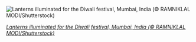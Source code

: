 
![Lanterns illuminated for the Diwali festival, Mumbai, India (© RAMNIKLAL MODI/Shutterstock)](https://cn.bing.com//th?id=OHR.DiwaliLights_EN-US5962582715_1920x1080.jpg&rf=LaDigue_1920x1080.jpg&pid=hp)

*[Lanterns illuminated for the Diwali festival, Mumbai, India (© RAMNIKLAL MODI/Shutterstock)](https://www.bing.com/search?q=diwali&form=hpcapt&filters=HpDate%3a%2220211104_0700%22)*
